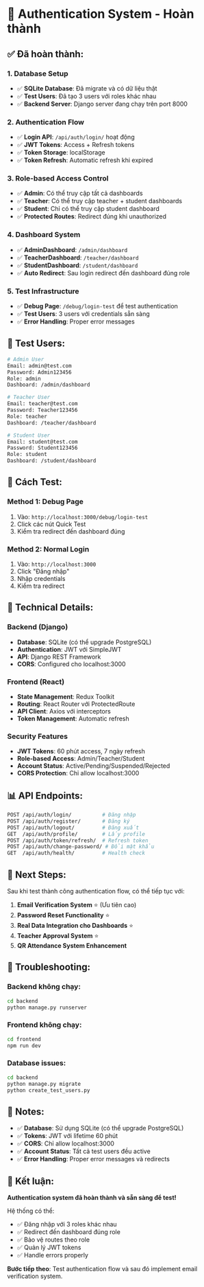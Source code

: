 # 🎉 **Authentication System - Hoàn thành**

## ✅ **Đã hoàn thành:**

### 1. **Database Setup**

- ✅ **SQLite Database**: Đã migrate và có dữ liệu thật
- ✅ **Test Users**: Đã tạo 3 users với roles khác nhau
- ✅ **Backend Server**: Django server đang chạy trên port 8000

### 2. **Authentication Flow**

- ✅ **Login API**: `/api/auth/login/` hoạt động
- ✅ **JWT Tokens**: Access + Refresh tokens
- ✅ **Token Storage**: localStorage
- ✅ **Token Refresh**: Automatic refresh khi expired

### 3. **Role-based Access Control**

- ✅ **Admin**: Có thể truy cập tất cả dashboards
- ✅ **Teacher**: Có thể truy cập teacher + student dashboards
- ✅ **Student**: Chỉ có thể truy cập student dashboard
- ✅ **Protected Routes**: Redirect đúng khi unauthorized

### 4. **Dashboard System**

- ✅ **AdminDashboard**: `/admin/dashboard`
- ✅ **TeacherDashboard**: `/teacher/dashboard`
- ✅ **StudentDashboard**: `/student/dashboard`
- ✅ **Auto Redirect**: Sau login redirect đến dashboard đúng role

### 5. **Test Infrastructure**

- ✅ **Debug Page**: `/debug/login-test` để test authentication
- ✅ **Test Users**: 3 users với credentials sẵn sàng
- ✅ **Error Handling**: Proper error messages

## 🧪 **Test Users:**

```bash
# Admin User
Email: admin@test.com
Password: Admin123456
Role: admin
Dashboard: /admin/dashboard

# Teacher User
Email: teacher@test.com
Password: Teacher123456
Role: teacher
Dashboard: /teacher/dashboard

# Student User
Email: student@test.com
Password: Student123456
Role: student
Dashboard: /student/dashboard
```

## 🚀 **Cách Test:**

### **Method 1: Debug Page**

1. Vào: `http://localhost:3000/debug/login-test`
2. Click các nút Quick Test
3. Kiểm tra redirect đến dashboard đúng

### **Method 2: Normal Login**

1. Vào: `http://localhost:3000`
2. Click "Đăng nhập"
3. Nhập credentials
4. Kiểm tra redirect

## 🔧 **Technical Details:**

### **Backend (Django)**

- **Database**: SQLite (có thể upgrade PostgreSQL)
- **Authentication**: JWT với SimpleJWT
- **API**: Django REST Framework
- **CORS**: Configured cho localhost:3000

### **Frontend (React)**

- **State Management**: Redux Toolkit
- **Routing**: React Router với ProtectedRoute
- **API Client**: Axios với interceptors
- **Token Management**: Automatic refresh

### **Security Features**

- **JWT Tokens**: 60 phút access, 7 ngày refresh
- **Role-based Access**: Admin/Teacher/Student
- **Account Status**: Active/Pending/Suspended/Rejected
- **CORS Protection**: Chỉ allow localhost:3000

## 📊 **API Endpoints:**

```bash
POST /api/auth/login/          # Đăng nhập
POST /api/auth/register/       # Đăng ký
POST /api/auth/logout/         # Đăng xuất
GET  /api/auth/profile/        # Lấy profile
POST /api/auth/token/refresh/  # Refresh token
POST /api/auth/change-password/ # Đổi mật khẩu
GET  /api/auth/health/         # Health check
```

## 🎯 **Next Steps:**

Sau khi test thành công authentication flow, có thể tiếp tục với:

1. **Email Verification System** ⭐ (Ưu tiên cao)
2. **Password Reset Functionality** ⭐
3. **Real Data Integration cho Dashboards** ⭐
4. **Teacher Approval System** ⭐
5. **QR Attendance System Enhancement**

## 🐛 **Troubleshooting:**

### **Backend không chạy:**

```bash
cd backend
python manage.py runserver
```

### **Frontend không chạy:**

```bash
cd frontend
npm run dev
```

### **Database issues:**

```bash
cd backend
python manage.py migrate
python create_test_users.py
```

## 📝 **Notes:**

- ✅ **Database**: Sử dụng SQLite (có thể upgrade PostgreSQL)
- ✅ **Tokens**: JWT với lifetime 60 phút
- ✅ **CORS**: Chỉ allow localhost:3000
- ✅ **Account Status**: Tất cả test users đều active
- ✅ **Error Handling**: Proper error messages và redirects

## 🎉 **Kết luận:**

**Authentication system đã hoàn thành và sẵn sàng để test!**

Hệ thống có thể:

- ✅ Đăng nhập với 3 roles khác nhau
- ✅ Redirect đến dashboard đúng role
- ✅ Bảo vệ routes theo role
- ✅ Quản lý JWT tokens
- ✅ Handle errors properly

**Bước tiếp theo**: Test authentication flow và sau đó implement email verification system.

